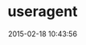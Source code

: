 ---
layout: post
title:  "useragent"
repo:   "josh/useragent"
date:   2015-02-18 10:43:56
gemurl: http://github.com/josh/useragent
---
